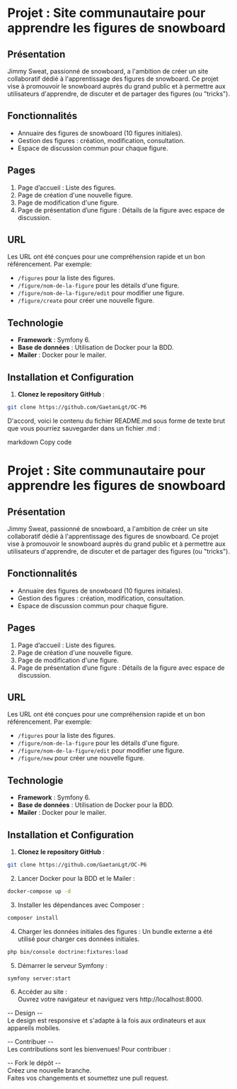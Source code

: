 # Projet : Site communautaire pour apprendre les figures de snowboard

## Présentation

Jimmy Sweat, passionné de snowboard, a l'ambition de créer un site collaboratif dédié à l'apprentissage des figures de snowboard. Ce projet vise à promouvoir le snowboard auprès du grand public et à permettre aux utilisateurs d'apprendre, de discuter et de partager des figures (ou "tricks").

## Fonctionnalités

- Annuaire des figures de snowboard (10 figures initiales).
- Gestion des figures : création, modification, consultation.
- Espace de discussion commun pour chaque figure.

## Pages

1. Page d’accueil : Liste des figures.
2. Page de création d'une nouvelle figure.
3. Page de modification d'une figure.
4. Page de présentation d’une figure : Détails de la figure avec espace de discussion.

## URL

Les URL ont été conçues pour une compréhension rapide et un bon référencement. Par exemple:
- `/figures` pour la liste des figures.
- `/figure/nom-de-la-figure` pour les détails d'une figure.
- `/figure/nom-de-la-figure/edit` pour modifier une figure.
- `/figure/create` pour créer une nouvelle figure.

## Technologie

- **Framework** : Symfony 6.
- **Base de données** : Utilisation de Docker pour la BDD.
- **Mailer** : Docker pour le mailer.

## Installation et Configuration

1. **Clonez le repository GitHub** :
```bash
git clone https://github.com/GaetanLgt/OC-P6
```
D'accord, voici le contenu du fichier README.md sous forme de texte brut que vous pourriez sauvegarder dans un fichier .md :

markdown
Copy code
# Projet : Site communautaire pour apprendre les figures de snowboard

## Présentation

Jimmy Sweat, passionné de snowboard, a l'ambition de créer un site collaboratif dédié à l'apprentissage des figures de snowboard. Ce projet vise à promouvoir le snowboard auprès du grand public et à permettre aux utilisateurs d'apprendre, de discuter et de partager des figures (ou "tricks").

## Fonctionnalités

- Annuaire des figures de snowboard (10 figures initiales).
- Gestion des figures : création, modification, consultation.
- Espace de discussion commun pour chaque figure.

## Pages

1. Page d’accueil : Liste des figures.
2. Page de création d'une nouvelle figure.
3. Page de modification d'une figure.
4. Page de présentation d’une figure : Détails de la figure avec espace de discussion.

## URL

Les URL ont été conçues pour une compréhension rapide et un bon référencement. Par exemple:
- `/figures` pour la liste des figures.
- `/figure/nom-de-la-figure` pour les détails d'une figure.
- `/figure/nom-de-la-figure/edit` pour modifier une figure.
- `/figure/new` pour créer une nouvelle figure.

## Technologie

- **Framework** : Symfony 6.
- **Base de données** : Utilisation de Docker pour la BDD.
- **Mailer** : Docker pour le mailer.

## Installation et Configuration

1. **Clonez le repository GitHub** :


```bash
git clone https://github.com/GaetanLgt/OC-P6
```
2. Lancer Docker pour la BDD et le Mailer :
```bash
docker-compose up -d
``` 

3. Installer les dépendances avec Composer :
```bash
composer install
```

4. Charger les données initiales des figures :
Un bundle externe a été utilisé pour charger ces données initiales.
```bash
php bin/console doctrine:fixtures:load
```

5. Démarrer le serveur Symfony :
```bash
symfony server:start
```

6. Accéder au site :  
Ouvrez votre navigateur et naviguez vers http://localhost:8000.  


-- Design --  
Le design est responsive et s'adapte à la fois aux ordinateurs et aux appareils mobiles.  

-- Contribuer --  
Les contributions sont les bienvenues! Pour contribuer :  

-- Fork le dépôt --  
Créez une nouvelle branche.  
Faites vos changements et soumettez une pull request.  


